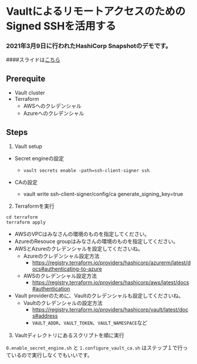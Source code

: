 # VaultによるリモートアクセスのためのSigned SSHを活用する


### 2021年3月9日に行われたHashiCorp Snapshotのデモです。 

####スライドは[こちら](https://docs.google.com/presentation/d/1Lfovi1_jDxWD71_BLK9FZT4KhCyM-hPVSU5M-xHW28I/edit?usp=sharing)

## Prerequite

- Vault cluster
- Terraform
  - AWSへのクレデンシャル
  - Azureへのクレデンシャル

## Steps

1. Vault setup

* Secret engineの設定
  * `vault secrets enable -path=ssh-client-signer ssh `

* CAの設定
  * vault write ssh-client-signer/config/ca generate_signing_key=true 


2. Terraformを実行

```shell
cd terraform
terraform apply
```

* AWSのVPCはみなさんの環境のものを指定してください。
* AzureのResouce groupはみなさんの環境のものを指定してください。
* AWSとAzureのクレデンシャルを設定してくださいね。
  * Azureのクレデンシャル設定方法
    * https://registry.terraform.io/providers/hashicorp/azurerm/latest/docs#authenticating-to-azure
  * AWSのクレデンシャル設定方法
    * https://registry.terraform.io/providers/hashicorp/aws/latest/docs#authentication
* Vault providerのために、Vaultのクレデンシャルも設定してくださいね。
    * Vaultのクレデンシャルの設定方法
      * https://registry.terraform.io/providers/hashicorp/vault/latest/docs#address
      * `VAULT_ADDR`、`VAULT_TOKEN`、`VAULT_NAMESPACE`など

3. Vaultディレクトリにあるスクリプトを順に実行

`0.enable_secret_engine.sh` と `1.configure_vault_ca.sh` はステップ１で行っているので実行しなくでもいいです。






